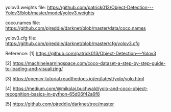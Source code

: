 yolov3.weights file: https://github.com/patrick013/Object-Detection---Yolov3/blob/master/model/yolov3.weights

coco.names file: https://github.com/pjreddie/darknet/blob/master/data/coco.names

yolov3.cfg file: https://github.com/pjreddie/darknet/blob/master/cfg/yolov3.cfg 

Reference: 
[1] https://github.com/patrick013/Object-Detection---Yolov3

[2] https://machinelearningspace.com/coco-dataset-a-step-by-step-guide-to-loading-and-visualizing/

[3] https://opencv-tutorial.readthedocs.io/en/latest/yolo/yolo.html

[4] https://medium.com/@mikolaj.buchwald/yolo-and-coco-object-recognition-basics-in-python-65d06f42a6f8

[5] https://github.com/pjreddie/darknet/tree/master


